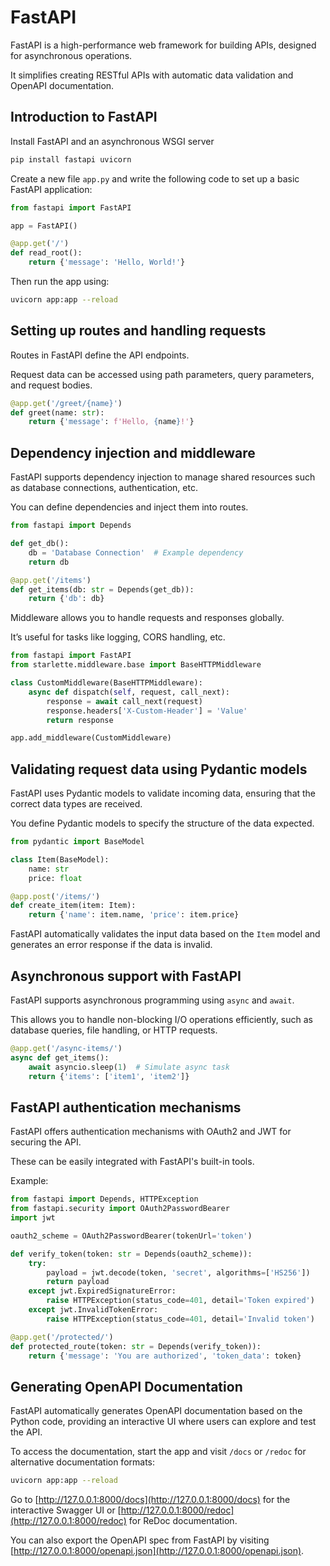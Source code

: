 # FastAPI

FastAPI is a high-performance web framework for building APIs, designed for asynchronous operations.

It simplifies creating RESTful APIs with automatic data validation and OpenAPI documentation.

## Introduction to FastAPI

Install FastAPI and an asynchronous WSGI server

```bash
pip install fastapi uvicorn
```

Create a new file `app.py` and write the following code to set up a basic FastAPI application:

```python
from fastapi import FastAPI

app = FastAPI()

@app.get('/')
def read_root():
    return {'message': 'Hello, World!'}
```

Then run the app using:

```bash
uvicorn app:app --reload
```

## Setting up routes and handling requests

Routes in FastAPI define the API endpoints.

Request data can be accessed using path parameters, query parameters, and request bodies.

```python
@app.get('/greet/{name}')
def greet(name: str):
    return {'message': f'Hello, {name}!'}
```

## Dependency injection and middleware

FastAPI supports dependency injection to manage shared resources such as database connections, authentication, etc.

You can define dependencies and inject them into routes.

```python
from fastapi import Depends

def get_db():
    db = 'Database Connection'  # Example dependency
    return db

@app.get('/items')
def get_items(db: str = Depends(get_db)):
    return {'db': db}
```

Middleware allows you to handle requests and responses globally.

It’s useful for tasks like logging, CORS handling, etc.

```python
from fastapi import FastAPI
from starlette.middleware.base import BaseHTTPMiddleware

class CustomMiddleware(BaseHTTPMiddleware):
    async def dispatch(self, request, call_next):
        response = await call_next(request)
        response.headers['X-Custom-Header'] = 'Value'
        return response

app.add_middleware(CustomMiddleware)
```

## Validating request data using Pydantic models

FastAPI uses Pydantic models to validate incoming data, ensuring that the correct data types are received.

You define Pydantic models to specify the structure of the data expected.

```python
from pydantic import BaseModel

class Item(BaseModel):
    name: str
    price: float

@app.post('/items/')
def create_item(item: Item):
    return {'name': item.name, 'price': item.price}
```

FastAPI automatically validates the input data based on the `Item` model and generates an error response if the data is invalid.

## Asynchronous support with FastAPI

FastAPI supports asynchronous programming using `async` and `await`.

This allows you to handle non-blocking I/O operations efficiently, such as database queries, file handling, or HTTP requests.

```python
@app.get('/async-items/')
async def get_items():
    await asyncio.sleep(1)  # Simulate async task
    return {'items': ['item1', 'item2']}
```

## FastAPI authentication mechanisms

FastAPI offers authentication mechanisms with OAuth2 and JWT for securing the API.

These can be easily integrated with FastAPI's built-in tools.

Example:

```python
from fastapi import Depends, HTTPException
from fastapi.security import OAuth2PasswordBearer
import jwt

oauth2_scheme = OAuth2PasswordBearer(tokenUrl='token')

def verify_token(token: str = Depends(oauth2_scheme)):
    try:
        payload = jwt.decode(token, 'secret', algorithms=['HS256'])
        return payload
    except jwt.ExpiredSignatureError:
        raise HTTPException(status_code=401, detail='Token expired')
    except jwt.InvalidTokenError:
        raise HTTPException(status_code=401, detail='Invalid token')

@app.get('/protected/')
def protected_route(token: str = Depends(verify_token)):
    return {'message': 'You are authorized', 'token_data': token}
```

## Generating OpenAPI Documentation

FastAPI automatically generates OpenAPI documentation based on the Python code, providing an interactive UI where users can explore and test the API.

To access the documentation, start the app and visit `/docs` or `/redoc` for alternative documentation formats:

```bash
uvicorn app:app --reload
```

Go to [http://127.0.0.1:8000/docs](http://127.0.0.1:8000/docs) for the interactive Swagger UI or [http://127.0.0.1:8000/redoc](http://127.0.0.1:8000/redoc) for ReDoc documentation.

You can also export the OpenAPI spec from FastAPI by visiting [http://127.0.0.1:8000/openapi.json](http://127.0.0.1:8000/openapi.json).
